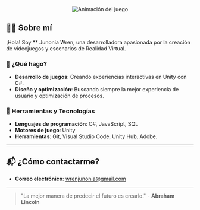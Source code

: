 
<div align="center">
  <img src="https://i.giphy.com/media/v1.Y2lkPTc5MGI3NjExbmc4cGVjcjRyeTV4bGd1c2tzbm95bXR1Y2ZjcWZuNzd3dHZhbGVpMSZlcD12MV9pbnRlcm5hbF9naWZfYnlfaWQmY3Q9Zw/9LZTcawH3mc8V2oUqk/giphy.gif" alt="Animación del juego">
</div>

## 🧑‍💻 Sobre mí

¡Hola! Soy ** Junonia Wren, una desarrolladora apasionada por la creación de videojuegos y escenarios de Realidad Virtual.

### 🚀 ¿Qué hago?

- **Desarrollo de juegos**: Creando experiencias interactivas en Unity con C#.
- **Diseño y optimización**: Buscando siempre la mejor experiencia de usuario y optimización de procesos.

### 🔧 Herramientas y Tecnologías

- **Lenguajes de programación**: C#, JavaScript, SQL
- **Motores de juego**: Unity
- **Herramientas**: Git, Visual Studio Code, Unity Hub, Adobe.


---

## 📬 ¿Cómo contactarme?

- **Correo electrónico**: wrenjunonia@gmail.com
---

> "La mejor manera de predecir el futuro es crearlo." - **Abraham Lincoln**
